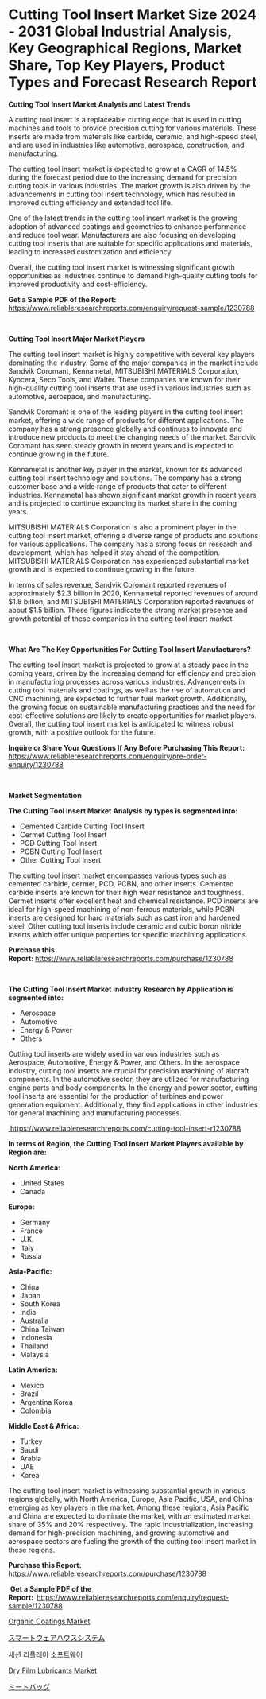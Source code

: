 <p><h1>Cutting Tool Insert Market Size 2024 - 2031 Global Industrial Analysis, Key Geographical Regions, Market Share, Top Key Players, Product Types and Forecast Research Report</h1></p><p><strong>Cutting Tool Insert Market Analysis and Latest Trends</strong></p>
<p><p>A cutting tool insert is a replaceable cutting edge that is used in cutting machines and tools to provide precision cutting for various materials. These inserts are made from materials like carbide, ceramic, and high-speed steel, and are used in industries like automotive, aerospace, construction, and manufacturing.</p><p>The cutting tool insert market is expected to grow at a CAGR of 14.5% during the forecast period due to the increasing demand for precision cutting tools in various industries. The market growth is also driven by the advancements in cutting tool insert technology, which has resulted in improved cutting efficiency and extended tool life.</p><p>One of the latest trends in the cutting tool insert market is the growing adoption of advanced coatings and geometries to enhance performance and reduce tool wear. Manufacturers are also focusing on developing cutting tool inserts that are suitable for specific applications and materials, leading to increased customization and efficiency.</p><p>Overall, the cutting tool insert market is witnessing significant growth opportunities as industries continue to demand high-quality cutting tools for improved productivity and cost-efficiency.</p></p>
<p><strong>Get a Sample PDF of the Report:&nbsp;</strong> <a href="https://www.reliableresearchreports.com/enquiry/request-sample/1230788">https://www.reliableresearchreports.com/enquiry/request-sample/1230788</a></p>
<p>&nbsp;</p>
<p><strong>Cutting Tool Insert Major Market Players</strong></p>
<p><p>The cutting tool insert market is highly competitive with several key players dominating the industry. Some of the major companies in the market include Sandvik Coromant, Kennametal, MITSUBISHI MATERIALS Corporation, Kyocera, Seco Tools, and Walter. These companies are known for their high-quality cutting tool inserts that are used in various industries such as automotive, aerospace, and manufacturing.</p><p>Sandvik Coromant is one of the leading players in the cutting tool insert market, offering a wide range of products for different applications. The company has a strong presence globally and continues to innovate and introduce new products to meet the changing needs of the market. Sandvik Coromant has seen steady growth in recent years and is expected to continue growing in the future.</p><p>Kennametal is another key player in the market, known for its advanced cutting tool insert technology and solutions. The company has a strong customer base and a wide range of products that cater to different industries. Kennametal has shown significant market growth in recent years and is projected to continue expanding its market share in the coming years.</p><p>MITSUBISHI MATERIALS Corporation is also a prominent player in the cutting tool insert market, offering a diverse range of products and solutions for various applications. The company has a strong focus on research and development, which has helped it stay ahead of the competition. MITSUBISHI MATERIALS Corporation has experienced substantial market growth and is expected to continue growing in the future.</p><p>In terms of sales revenue, Sandvik Coromant reported revenues of approximately $2.3 billion in 2020, Kennametal reported revenues of around $1.8 billion, and MITSUBISHI MATERIALS Corporation reported revenues of about $1.5 billion. These figures indicate the strong market presence and growth potential of these companies in the cutting tool insert market.</p></p>
<p>&nbsp;</p>
<p><strong>What Are The Key Opportunities For Cutting Tool Insert Manufacturers?</strong></p>
<p><p>The cutting tool insert market is projected to grow at a steady pace in the coming years, driven by the increasing demand for efficiency and precision in manufacturing processes across various industries. Advancements in cutting tool materials and coatings, as well as the rise of automation and CNC machining, are expected to further fuel market growth. Additionally, the growing focus on sustainable manufacturing practices and the need for cost-effective solutions are likely to create opportunities for market players. Overall, the cutting tool insert market is anticipated to witness robust growth, with a positive outlook for the future.</p></p>
<p><strong>Inquire or Share Your Questions If Any Before Purchasing This Report:</strong> <a href="https://www.reliableresearchreports.com/enquiry/pre-order-enquiry/1230788">https://www.reliableresearchreports.com/enquiry/pre-order-enquiry/1230788</a></p>
<p>&nbsp;</p>
<p><strong>Market Segmentation</strong></p>
<p><strong>The Cutting Tool Insert Market Analysis by types is segmented into:</strong></p>
<p><ul><li>Cemented Carbide Cutting Tool Insert</li><li>Cermet Cutting Tool Insert</li><li>PCD Cutting Tool Insert</li><li>PCBN Cutting Tool Insert</li><li>Other Cutting Tool Insert</li></ul></p>
<p><p>The cutting tool insert market encompasses various types such as cemented carbide, cermet, PCD, PCBN, and other inserts. Cemented carbide inserts are known for their high wear resistance and toughness. Cermet inserts offer excellent heat and chemical resistance. PCD inserts are ideal for high-speed machining of non-ferrous materials, while PCBN inserts are designed for hard materials such as cast iron and hardened steel. Other cutting tool inserts include ceramic and cubic boron nitride inserts which offer unique properties for specific machining applications.</p></p>
<p><strong>Purchase this Report:&nbsp;</strong><a href="https://www.reliableresearchreports.com/purchase/1230788">https://www.reliableresearchreports.com/purchase/1230788</a></p>
<p>&nbsp;</p>
<p><strong>The Cutting Tool Insert Market Industry Research by Application is segmented into:</strong></p>
<p><ul><li>Aerospace</li><li>Automotive</li><li>Energy & Power</li><li>Others</li></ul></p>
<p><p>Cutting tool inserts are widely used in various industries such as Aerospace, Automotive, Energy & Power, and Others. In the aerospace industry, cutting tool inserts are crucial for precision machining of aircraft components. In the automotive sector, they are utilized for manufacturing engine parts and body components. In the energy and power sector, cutting tool inserts are essential for the production of turbines and power generation equipment. Additionally, they find applications in other industries for general machining and manufacturing processes.</p></p>
<p><a href="https://www.reliableresearchreports.com/cutting-tool-insert-r1230788">&nbsp;https://www.reliableresearchreports.com/cutting-tool-insert-r1230788</a></p>
<p><strong>In terms of Region, the Cutting Tool Insert Market Players available by Region are:</strong></p>
<p>
    <p> <strong> North America: </strong>
        <ul>
            <li>United States</li>
            <li>Canada</li>
        </ul>
        </p> 
    <p> <strong> Europe: </strong>
        <ul>
            <li>Germany</li>
            <li>France</li>
            <li>U.K.</li>
            <li>Italy</li>
            <li>Russia</li>
        </ul>
        </p> 
    <p> <strong> Asia-Pacific: </strong>
        <ul>
            <li>China</li>
            <li>Japan</li>
            <li>South Korea</li>
            <li>India</li>
            <li>Australia</li>
            <li>China Taiwan</li>
            <li>Indonesia</li>
            <li>Thailand</li>
            <li>Malaysia</li>
        </ul>
        </p> 
    <p> <strong> Latin America: </strong>
        <ul>
            <li>Mexico</li>
            <li>Brazil</li>
            <li>Argentina Korea</li>
            <li>Colombia</li>
        </ul>
        </p> 
    <p> <strong> Middle East & Africa: </strong>
        <ul>
            <li>Turkey</li>
            <li>Saudi</li>
            <li>Arabia</li>
            <li>UAE</li>
            <li>Korea</li>
        </ul>
    </p>
    </p>
<p><p>The cutting tool insert market is witnessing substantial growth in various regions globally, with North America, Europe, Asia Pacific, USA, and China emerging as key players in the market. Among these regions, Asia Pacific and China are expected to dominate the market, with an estimated market share of 35% and 20% respectively. The rapid industrialization, increasing demand for high-precision machining, and growing automotive and aerospace sectors are fueling the growth of the cutting tool insert market in these regions.</p></p>
<p><strong>Purchase this Report: </strong><a href="https://www.reliableresearchreports.com/purchase/1230788">https://www.reliableresearchreports.com/purchase/1230788</a></p>
<p>&nbsp;<strong>Get a Sample PDF of the Report:&nbsp;&nbsp;</strong><a href="https://www.reliableresearchreports.com/enquiry/request-sample/1230788">https://www.reliableresearchreports.com/enquiry/request-sample/1230788</a></p>
<p><strong></strong></p>
<p><p><a href="https://www.linkedin.com/pulse/organic-coatings-market-centers-aspects-growth-share-opportunity-9czqf?trackingId=sunv6KGqZ7FfCVGNPTKhLg%3D%3D">Organic Coatings Market</a></p><p><a href="https://github.com/LeanneBruen2023/Market-Research-Report-List-1/blob/main/821552630876.md">スマートウェアハウスシステム</a></p><p><a href="https://medium.com/@conormarvin1936/%EC%84%B8%EC%85%98-%EB%A6%AC%ED%94%8C%EB%A0%88%EC%9D%B4-%EC%86%8C%ED%94%84%ED%8A%B8%EC%9B%A8%EC%96%B4-%EC%8B%9C%EC%9E%A5-%EC%8B%9C%EC%9E%A5-%EC%A0%90%EC%9C%A0%EC%9C%A8-%EC%8B%9C%EC%9E%A5-%EB%8F%99%ED%96%A5-%EB%B0%8F-%EB%AF%B8%EB%9E%98-%EC%84%B1%EC%9E%A5-%ED%83%90%EC%83%89-85917a8e1ab3">세션 리플레이 소프트웨어</a></p><p><a href="https://www.linkedin.com/pulse/dry-film-lubricants-market-size-share-amp-trends-analysis-report-icqvf?trackingId=baHE49YeV179BRTCcxygjg%3D%3D">Dry Film Lubricants Market</a></p><p><a href="https://github.com/cnnriuez22368/Market-Research-Report-List-1/blob/main/646495330875.md">ミートバッグ</a></p></p>